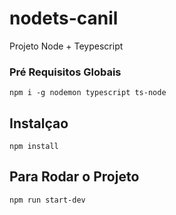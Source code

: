 # nodets-canil
Projeto  Node + Teypescript

### Pré Requisitos Globais
`npm i -g nodemon typescript ts-node `

## Instalçao
`npm install`
## Para Rodar o Projeto
`npm run start-dev`